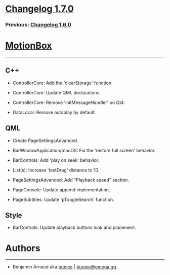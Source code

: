 # [Changelog 1.7.0](http://omega.gg/MotionBox/changes/1.7.0.html)

### Previous: [Changelog 1.6.0](1.6.0.html)

# [MotionBox](http://omega.gg/MotionBox)
---

## C++

- ControllerCore: Add the 'clearStorage' function.

- ControllerCore: Update QML declarations.

- ControllerCore: Remove 'initMessageHandler' on Qt4.

- DataLocal: Remove autoplay by default.


## QML

- Create PageSettingsAdvanced.

- BarWindowApplication/macOS: Fix the 'restore full screen' behavior.

- BarControls: Add 'play on seek' behavior.

- List(s): Increase 'testDrag' distance to 10.

- PageSettingsAdvanced: Add "Playback speed" section.

- PageConsole: Update append implementation.

- PageSubtitles: Update 'pToogleSearch' function.


## Style

- BarControls: Update playback buttons look and placement.


# Authors
---

- Benjamin Arnaud aka [bunjee](http://bunjee.me) | <bunjee@omega.gg>.

